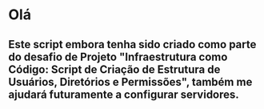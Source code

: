 # Olá

## Este script embora tenha sido criado como parte do desafio de Projeto "Infraestrutura como Código: Script de Criação de Estrutura de Usuários, Diretórios e Permissões", também me ajudará futuramente a configurar servidores.
